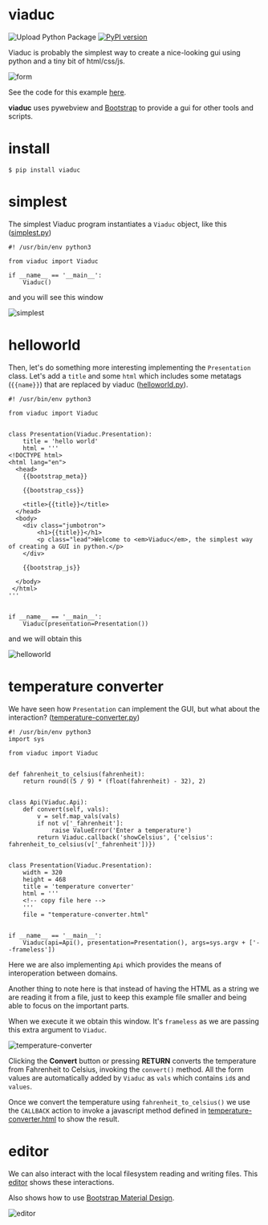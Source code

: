 # viaduc
![Upload Python Package](https://github.com/dtmilano/viaduc/workflows/Upload%20Python%20Package/badge.svg)
[![PyPI version](https://badge.fury.io/py/viaduc.svg)](https://badge.fury.io/py/viaduc)

Viaduc is probably the simplest way to create a nice-looking gui using python and a tiny bit of html/css/js.

![form](./screenshots/form.png)

See the code for this example [here](./examples/form.py).

**viaduc** uses pywebview and [Bootstrap](https://getbootstrap.com/) to provide a gui for other tools and scripts.

# install
```
$ pip install viaduc
```

# simplest
The simplest Viaduc program instantiates a `Viaduc` object, like this ([simplest.py](./examples/simplest.py))

```
#! /usr/bin/env python3

from viaduc import Viaduc

if __name__ == '__main__':
    Viaduc()
```

and you will see this window

![simplest](./screenshots/simplest.png)

# helloworld
Then, let's do something more interesting implementing the `Presentation` class.
Let's add a `title` and some `html` which includes some metatags (`{{name}}`) that are replaced by viaduc ([helloworld.py](./examples/helloworld.py)).

```
#! /usr/bin/env python3

from viaduc import Viaduc


class Presentation(Viaduc.Presentation):
    title = 'hello world'
    html = '''
<!DOCTYPE html>
<html lang="en">
  <head>
    {{bootstrap_meta}}

    {{bootstrap_css}}

    <title>{{title}}</title>
  </head>
  <body>
    <div class="jumbotron">
        <h1>{{title}}</h1>
        <p class="lead">Welcome to <em>Viaduc</em>, the simplest way of creating a GUI in python.</p>
    </div>
    
    {{bootstrap_js}}

  </body>  
 </html>
'''


if __name__ == '__main__':
    Viaduc(presentation=Presentation())
```

and we will obtain this


![helloworld](./screenshots/helloworld.png)

# temperature converter
We have seen how `Presentation` can implement the GUI, but what about the interaction?
([temperature-converter.py](./examples/temperature-converter.py))

```
#! /usr/bin/env python3
import sys

from viaduc import Viaduc


def fahrenheit_to_celsius(fahrenheit):
    return round((5 / 9) * (float(fahrenheit) - 32), 2)


class Api(Viaduc.Api):
    def convert(self, vals):
        v = self.map_vals(vals)
        if not v['_fahrenheit']:
            raise ValueError('Enter a temperature')
        return Viaduc.callback('showCelsius', {'celsius': fahrenheit_to_celsius(v['_fahrenheit'])})


class Presentation(Viaduc.Presentation):
    width = 320
    height = 468
    title = 'temperature converter'
    html = '''
    <!-- copy file here -->
    '''
    file = "temperature-converter.html"


if __name__ == '__main__':
    Viaduc(api=Api(), presentation=Presentation(), args=sys.argv + ['--frameless'])
```

Here we are also implementing `Api` which provides the means of interoperation between domains.

Another thing to note here is that instead of having the HTML as a string we are reading it from a file, just to keep this example file smaller and being able to focus on the important parts.

When we execute it we obtain this window. It's `frameless` as we are passing this extra argument to `Viaduc`.


![temperature-converter](./screenshots/temperature-converter.png)

Clicking the **Convert** button or pressing **RETURN** converts the temperature from Fahrenheit to Celsius, invoking the `convert()` method. All the form values are automatically added by `Viaduc` as `vals` which contains `id`s and `values`.

Once we convert the temperature using `fahrenheit_to_celsius()` we use the `CALLBACK` action to invoke a javascript method defined in [temperature-converter.html](./examples/temperature-converter.html#L65) to show the result.

# editor
We can also interact with the local filesystem reading and writing files. This [editor](./examples/editor.py) shows these interactions.

Also shows how to use [Bootstrap Material Design](https://mdbootstrap.github.io/bootstrap-material-design/).

![editor](./screenshots/editor-example.gif)
